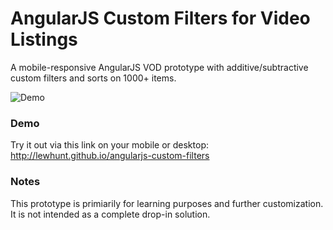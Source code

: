 # AngularJS Custom Filters for Video Listings
A mobile-responsive AngularJS VOD prototype with additive/subtractive custom filters and sorts on 1000+ items.

![Demo](img/filtering-grab.gif)

### Demo
Try it out via this link on your mobile or desktop: http://lewhunt.github.io/angularjs-custom-filters

### Notes
This prototype is primiarily for learning purposes and further customization. It is not intended as a complete drop-in solution.


